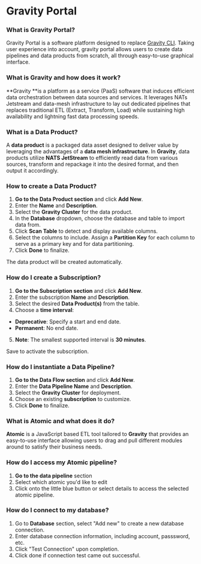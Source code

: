 # Gravity Portal
### What is Gravity Portal?

Gravity Portal is a software platform designed to replace [Gravity CLI](/docs/cli.md). 
Taking user experience into account, gravity portal allows users to create data pipelines and data products from scratch, all through easy-to-use graphical interface.

### What is Gravity and how does it work?

**Gravity **is a platform as a service (PaaS) software that induces efficient data orchestration between data sources and services. It leverages NATs Jetstream and data-mesh infrastructure to lay out dedicated pipelines that replaces traditional ETL (Extract, Transform, Load) while sustaining high availability and lightning fast data processing speeds.

### What is a Data Product?

A **data product** is a packaged data asset designed to deliver value by leveraging the advantages of a **data mesh infrastructure**. In **Gravity**, data products utilize **NATS JetStream** to efficiently read data from various sources, transform and repackage it into the desired format, and then output it accordingly.

### How to create a Data Product?

1. **Go to the Data Product section** and click **Add New**.
2. Enter the **Name** and **Description**.
3. Select the **Gravity Cluster** for the data product.
4. In the **Database** dropdown, choose the database and table to import data from.
5. Click **Scan Table** to detect and display available columns.
6. Select the columns to include. Assign a **Partition Key** for each column to serve as a primary key and for data partitioning.
7. Click **Done** to finalize.

The data product will be created automatically.

### How do I create a Subscription?

1. **Go to the Subscription section** and click **Add New**.
2. Enter the subscription **Name** and **Description**.
3. Select the desired **Data Product(s)** from the table.
4. Choose a **time interval**:
- **Deprecative**: Specify a start and end date.
- **Permanent**: No end date.
5. **Note**: The smallest supported interval is **30 minutes**.

Save to activate the subscription.

### How do I instantiate a Data Pipeline?

1. **Go to the Data Flow section** and click **Add New**.
2. Enter the **Data Pipeline Name** and **Description**.
3. Select the **Gravity Cluster** for deployment.
4. Choose an existing **subscription** to customize.
5. Click **Done** to finalize.

### What is Atomic and what does it do?

**Atomic** is a JavaScript based ETL tool tailored to **Gravity** that provides an easy-to-use interface allowing users to drag and pull different modules around to satisfy their business needs.

### How do I access my Atomic pipeline?

1. **Go to the data pipeline** section
2. Select which atomic you'd like to edit
3. Click onto the little blue button or select details to access the selected atomic pipeline. 

### How do I connect to my database?
1. Go to **Database** section, select "Add new" to create a new database connection.
2. Enter database connection information, including account, passsword, etc.
3. Click "Test Connection" upon completion.
4. Click done if connection test came out successful.








